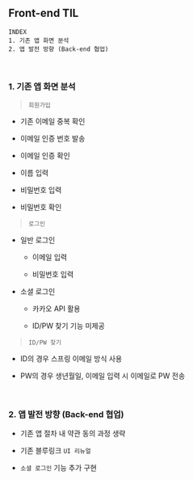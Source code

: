 ## Front-end TIL

```
INDEX
1. 기존 앱 화면 분석
2. 앱 발전 방향 (Back-end 협업)
```

<br>

### 1. 기존 앱 화면 분석

> `회원가입`

  - 기존 이메일 중복 확인

  - 이메일 인증 번호 발송

  - 이메일 인증 확인

  - 이름 입력

  - 비밀번호 입력

  - 비밀번호 확인

> `로그인`

  - 일반 로그인

    - 이메일 입력

    - 비밀번호 입력

  - 소셜 로그인

    - 카카오 API 활용

    - ID/PW 찾기 기능 미제공

> `ID/PW 찾기`

  - ID의 경우 스프링 이메일 방식 사용

  - PW의 경우 생년월일, 이메일 입력 시 이메일로 PW 전송

<br>

### 2. 앱 발전 방향 (Back-end 협업)

- 기존 앱 절차 내 약관 동의 과정 생략

- 기존 블루링크 `UI 리뉴얼`

- `소셜 로그인` 기능 추가 구현